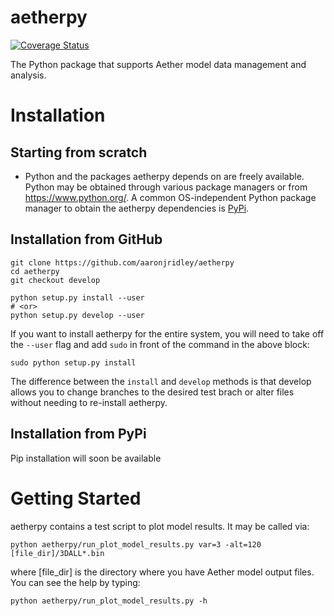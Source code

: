 # aetherpy
[![Coverage Status](https://coveralls.io/repos/github/AetherModel/aetherpy/badge.svg?branch=main)](https://coveralls.io/github/AetherModel/aetherpy?branch=main)

The Python package that supports Aether model data management and analysis.

# Installation

## Starting from scratch
* Python and the packages aetherpy depends on are freely available. Python may
  be obtained through various package managers or from https://www.python.org/.
  A common OS-independent Python package manager to obtain the aetherpy
  dependencies is [PyPi](https://pypi.org/).

## Installation from GitHub

```
git clone https://github.com/aaronjridley/aetherpy
cd aetherpy
git checkout develop

python setup.py install --user
# <or>
python setup.py develop --user
```

If you want to install aetherpy for the entire system, you will need
to take off the `--user` flag and add `sudo` in front of the
command in the above block:
```
sudo python setup.py install
```

The difference between the `install` and `develop` methods is that
develop allows you to change branches to the desired test brach or
alter files without needing to re-install aetherpy.

## Installation from PyPi

Pip installation will soon be available

# Getting Started

aetherpy contains a test script to plot model results.  It may be called via:

```
python aetherpy/run_plot_model_results.py var=3 -alt=120 [file_dir]/3DALL*.bin
```

where [file_dir] is the directory where you have Aether model output files. You
can see the help by typing:

```
python aetherpy/run_plot_model_results.py -h
```
